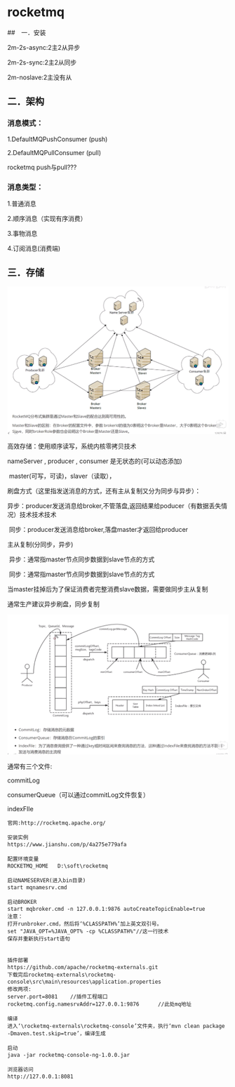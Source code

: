 # rocketmq

##　一．安装

2m-2s-async:2主2从异步

2m-2s-sync:2主2从同步

2m-noslave:2主没有从

 ## 二．架构

### 消息模式：

1.DefaultMQPushConsumer (push)

2.DefaultMQPullConsumer (pull)

rocketmq push与pull???

### 消息类型：

1.普通消息

2.顺序消息（实现有序消费）

3.事物消息

4.订阅消息(消费端)

## 三．存储

![](img/rocketmq-1.png)

高效存储：使用顺序读写，系统内核零拷贝技术

nameServer	,	producer	,	consumer 是无状态的(可以动态添加)

​	master(可写，可读)，slaver（读取），

刷盘方式（这里指发送消息的方式，还有主从复制又分为同步与异步）：

​	异步：producer发送消息给broker,不管落盘,返回结果给poducer（有数据丢失情况）技术技术技术

​	同步：producer发送消息给broker,落盘master才返回给producer

主从复制(分同步，异步)

​	异步：通常指master节点同步数据到slave节点的方式

​	同步：通常指master节点同步数据到slave节点的方式

​	当master挂掉后为了保证消费者完整消费slave数据，需要做同步主从复制

通常生产建议异步刷盘，同步复制

![](img/rocketmq-2.png)

通常有三个文件:

commitLog

consumerQueue（可以通过commitLog文件恢复）

indexFIle	



```
官网:http://rocketmq.apache.org/

安装实例
https://www.jianshu.com/p/4a275e779afa

配置环境变量
ROCKETMQ_HOME	D:\soft\rocketmq

启动NAMESERVER(进入bin目录)
start mqnamesrv.cmd

启动BROKER
start mqbroker.cmd -n 127.0.0.1:9876 autoCreateTopicEnable=true
注意：
打开runbroker.cmd，然后将‘%CLASSPATH%’加上英文双引号。
set "JAVA_OPT=%JAVA_OPT% -cp %CLASSPATH%"//这一行技术
保存并重新执行start语句


插件部署
https://github.com/apache/rocketmq-externals.git
下载完后rocketmq-externals\rocketmq-console\src\main\resources\application.properties
修改两项:
server.port=8081	//插件工程端口
rocketmq.config.namesrvAddr=127.0.0.1:9876		//此处mq地址

编译
进入‘\rocketmq-externals\rocketmq-console’文件夹，执行‘mvn clean package -Dmaven.test.skip=true’，编译生成

启动
java -jar rocketmq-console-ng-1.0.0.jar

浏览器访问
http://127.0.0.1:8081
```
